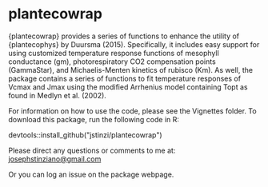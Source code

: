 # plantecowrap
{plantecowrap} provides a series of functions to enhance the utility of
{plantecophys} by Duursma (2015). Specifically, it includes easy support
for using customized temperature response functions of mesophyll
conductance (gm), photorespiratory CO2 compensation points (GammaStar),
and Michaelis-Menten kinetics of rubisco (Km). As well, the package
contains a series of functions to fit temperature responses of Vcmax and
Jmax using the modified Arrhenius model containing Topt as found in
Medlyn et al. (2002).

For information on how to use the code, please see the Vignettes folder.
To download this package, run the following code in R:

devtools::install_github("jstinzi/plantecowrap")

Please direct any questions or comments to me at:
josephstinziano@gmail.com

Or you can log an issue on the package webpage.
